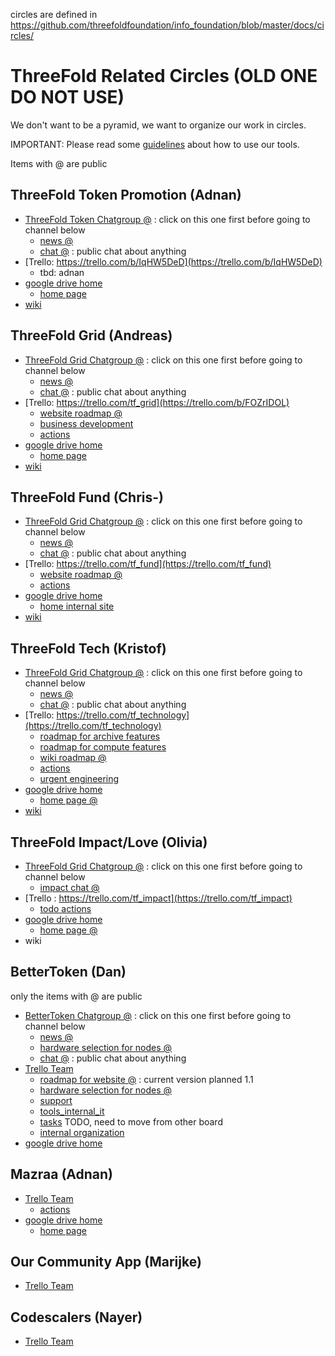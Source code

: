 
[](readme.md ':/circles/readme.md')

circles are defined in https://github.com/threefoldfoundation/info_foundation/blob/master/docs/circles/


# ThreeFold Related Circles (OLD ONE DO NOT USE)

We don't want to be a pyramid, we want to organize our work in circles.

IMPORTANT: Please read some [guidelines](circles_tools.md) about how to use our tools.

Items with @ are public


## ThreeFold Token Promotion (Adnan)

- [ThreeFold Token Chatgroup @](https://chat.grid.tf/signup_user_complete/?id=wyn3qg6pe3gq7niy6w7yd3i6xy) : click on this one first before going to channel below
   - [news @](https://chat.grid.tf/tftokens/channels/town-square)
   - [chat @](https://chat.grid.tf/tftokens/channels/chat) : public chat about anything
- [Trello: https://trello.com/b/IqHW5DeD](https://trello.com/b/IqHW5DeD)
    - tbd: adnan
- [google drive home](https://drive.google.com/drive/folders/1_9XS7b_4aVWZ95nDdwIS_nEnkQxjKrnw)
    - [home page](https://docs.google.com/document/d/1SpZmeAgzeNxDPJTLnShd-NkkOREuJf0ItRHJCuDxE7Q/edit)
- [wiki](https://github.com/threefoldfoundation/info_foundation/blob/master/docs/circles/ThreeFold_Token_Promotion.md)

## ThreeFold Grid (Andreas)

- [ThreeFold Grid Chatgroup @](https://chat.grid.tf/signup_user_complete/?id=4ugqek6hyprc8qkrm9ifea9moo) : click on this one first before going to channel below
   - [news @](https://chat.grid.tf/tfgrid/channels/town-square)
   - [chat @](https://chat.grid.tf/tfgrid/channels/chat) : public chat about anything
- [Trello: https://trello.com/tf_grid](https://trello.com/b/FOZrIDOL)
    - [website roadmap @](https://trello.com/invite/b/qEqnHMKb/ab0e04a4c5ff7535d9a989f9d723a391/tfwebsiteroadmap)
    - [business development](https://docs.google.com/document/d/1B8Q_elx-J0ERj327e_u2qHoCiF1p2o-5KIQ_ERQZzJ4/edit)
    - [actions](https://trello.com/b/ZHo6yKPn/tfgridaction)
- [google drive home](https://drive.google.com/drive/folders/18pxbdERI3OGLgAjgkWhdK1bR5S3A9YtM)
    - [home page](https://docs.google.com/document/d/1B8Q_elx-J0ERj327e_u2qHoCiF1p2o-5KIQ_ERQZzJ4/edit)
- [wiki](https://github.com/threefoldfoundation/info_grid)
    
## ThreeFold Fund (Chris-)

- [ThreeFold Grid Chatgroup @](https://chat.grid.tf/signup_user_complete/?id=hnocjpbwb3fk8joxm6zenimc9o) : click on this one first before going to channel below
   - [news @](https://chat.grid.tf/tffund/channels/town-square)
   - [chat @](https://chat.grid.tf/tffund/channels/chat) : public chat about anything
- [Trello: https://trello.com/tf_fund](https://trello.com/tf_fund)
    - [website roadmap @](https://trello.com/invite/b/LRPeXGUl/f182413962369ac3cb9add0ebc1bfe3b/tffundwebsiteroadmap)
    - [actions](https://trello.com/b/tMIqBCvd/tffundactions)
- [google drive home](https://drive.google.com/drive/folders/1altPp-fX7FCjlugeMh3PGBXqF67kr9BE)
    - [home internal site](https://sites.google.com/s/1DvtpgqruZcCFWkUvyMKaXwBtn8_GQLQ2/p/129FumuiAc2T2UVn7JL6MzkFjyP8FzGwe/edit)
- [wiki](https://github.com/threefoldfoundation/info_fund)

## ThreeFold Tech (Kristof)

- [ThreeFold Grid Chatgroup @](https://chat.grid.tf/signup_user_complete/?id=h5duotxihb8ujkkjro3oqf798r) : click on this one first before going to channel below
   - [news @](https://chat.grid.tf/tftech/channels/town-square)
   - [chat @](https://chat.grid.tf/tftech/channels/chat) : public chat about anything
- [Trello: https://trello.com/tf_technology](https://trello.com/tf_technology)
   - [roadmap for archive features](https://trello.com/invite/b/ooL9NZnh/c56d9e74cb0a4ea845b8bf86e0b4a85a/roadmapfeaturesarchive)
   - [roadmap for compute features](https://trello.com/invite/b/5x1lVwdC/6f8e5c19490fb1e6edc3d974f4181d64/roadmapfeaturescompute)
   - [wiki roadmap @](https://trello.com/invite/b/SffGGj27/73448b868082e64e851db502ff4b895a/tftechwikiroadmap)
   - [actions](https://trello.com/b/gPzYrjTJ/tftechactions)
   - [urgent engineering](https://trello.com/b/zwgGSC5F/tftechengineeringurgent)
- [google drive home](https://drive.google.com/drive/folders/1AI_6hOe_lLZhqrkqXkYtQEj3mD6RFvQX)
    - [home page @](https://docs.google.com/document/d/12-12I5tCAlHYOa326Crk5e_94FCrcZq6dsX_daI-p9k/edit?usp=sharing)
- [wiki](https://github.com/threefoldfoundation/info_tech)

## ThreeFold Impact/Love (Olivia)

- [ThreeFold Grid Chatgroup @](https://chat.grid.tf/signup_user_complete/?id=h5duotxihb8ujkkjro3oqf798r) : click on this one first before going to channel below
   - [impact chat @](https://chat.grid.tf/threefold/channels/impact)
- [Trello : https://trello.com/tf_impact](https://trello.com/tf_impact)
   - [todo actions](https://trello.com/invite/b/yEz1Eobm/5c977d68675fccd42a2a00256a8b7cd2/tfimpactactions)
- [google drive home]()
    - [home page @]()
- wiki
    
## BetterToken (Dan)

only the items with @ are public

- [BetterToken Chatgroup @](https://chat.grid.tf/signup_user_complete/?id=us6s3sndc3dmirhc8qcpdezbky) : click on this one first before going to channel below
   - [news @](https://chat.grid.tf/bettertoken/channels/town-square)
   - [hardware selection for nodes @](https://chat.grid.tf/bettertoken/channels/hardware_selection)
   - [chat @](https://chat.grid.tf/bettertoken/channels/chat) : public chat about anything
- [Trello Team](https://trello.com/bettertoken)
  - [roadmap for website @](https://trello.com/invite/b/0HELF1TD/b566b744b5b6f7a81ba0a826b4f69a9e/websiteroadmap) : current version planned 1.1
  - [hardware selection for nodes @](https://trello.com/invite/b/sKXxq4yy/4209efd7ca159121db4d51497bfdcd89/hardwarechoice)
  - [support](https://trello.com/b/zC7PIDPH/support)
  - [tools_internal_it](https://trello.com/b/RNlnwU4c/toolsinternalit)
  - [tasks]() TODO, need to move from other board
  - [internal organization](https://trello.com/b/DT8UD9x8/btorganization)
- [google drive home](https://drive.google.com/drive/folders/1UOmjwXS2c9UOjS-7X4Bxp5xnqIZ3AaTE)


## Mazraa (Adnan)

- [Trello Team](https://trello.com/mazraa)
   - [actions](https://trello.com/b/UZscQzBW/mazraastories)
- [google drive home](https://drive.google.com/drive/folders/1QTYnHGuFKGqvlnP0gz5MlPB6DmvKURQB)
    - [home page](https://docs.google.com/document/d/1au3P6swKLxShuqbfxk3B5RpvsgBIylDQQ3Amaf2_bgM/edit)

## Our Community App (Marijke)

- [Trello Team](https://trello.com/ourcommunityapp)


## Codescalers (Nayer)

- [Trello Team](https://trello.com/codescalers)



